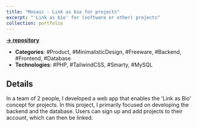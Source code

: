 ```yaml
---
title: "Mosaic - Link as bio for projects"
excerpt: "'Link as bio' for (software or other) projects"
collection: portfolio
---
```

**[-> repository](https://github.com/DavideWiest/Mosaic)**

- **Categories**: #Product, #MinimalisticDesign, #Freeware, #Backend, #Frontend, #Database
- **Technologies**: #PHP, #TailwindCSS, #Smarty, #MySQL


## Details
In a team of 2 people, I developed a web app that enables the 'Link as Bio' concept for projects. In this project, I primarily focused on developing the backend and the database. Users can sign up and add projects to their account, which can then be linked.
